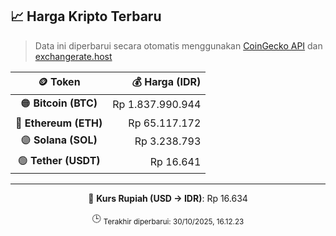 

<!-- HARGA_KRIPTO -->
## 📈 Harga Kripto Terbaru

> Data ini diperbarui secara otomatis menggunakan [CoinGecko API](https://www.coingecko.com/) dan [exchangerate.host](https://exchangerate.host/)

<div align="center">

| 🪙 Token | 💰 Harga (IDR) |
|:------:|---------------:|
| 🟠 **Bitcoin (BTC)**   | Rp 1.837.990.944 |
| 🔵 **Ethereum (ETH)**  | Rp 65.117.172 |
| 🟣 **Solana (SOL)**    | Rp 3.238.793 |
| 🟢 **Tether (USDT)**   | Rp 16.641 |

---

💱 **Kurs Rupiah (USD → IDR)**: Rp 16.634

🕒 <sub>Terakhir diperbarui: 30/10/2025, 16.12.23</sub>

</div>
<!-- /HARGA_KRIPTO -->
